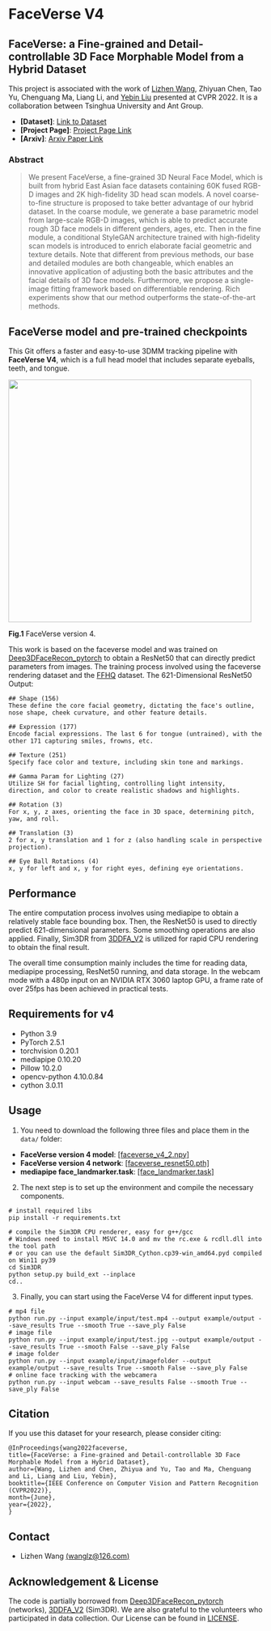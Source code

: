 # FaceVerse V4

## FaceVerse: a Fine-grained and Detail-controllable 3D Face Morphable Model from a Hybrid Dataset

This project is associated with the work of [Lizhen Wang](https://lizhenwangt.github.io/), Zhiyuan Chen, Tao Yu, Chenguang Ma, Liang Li, and [Yebin Liu](http://www.liuyebin.com/) presented at CVPR 2022. It is a collaboration between Tsinghua University and Ant Group.

- **[Dataset]**: [Link to Dataset](https://github.com/LizhenWangT/FaceVerse-Dataset)
- **[Project Page]**: [Project Page Link](http://www.liuyebin.com/faceverse/faceverse.html)
- **[Arxiv]**: [Arxiv Paper Link](https://arxiv.org/abs/2203.14057)

### Abstract
>We present FaceVerse, a fine-grained 3D Neural Face Model, which is built from hybrid East Asian face datasets containing 60K fused RGB-D images and 2K high-fidelity 3D head scan models. A novel coarse-to-fine structure is proposed to take better advantage of our hybrid dataset. In the coarse module, we generate a base parametric model from large-scale RGB-D images, which is able to predict accurate rough 3D face models in different genders, ages, etc. Then in the fine module, a conditional StyleGAN architecture trained with high-fidelity scan models is introduced to enrich elaborate facial geometric and texture details. Note that different from previous methods, our base and detailed modules are both changeable, which enables an innovative application of adjusting both the basic attributes and the facial details of 3D face models. Furthermore, we propose a single-image fitting framework based on differentiable rendering. Rich experiments show that our method outperforms the state-of-the-art methods.

## FaceVerse model and pre-trained checkpoints

This Git offers a faster and easy-to-use 3DMM tracking pipeline with **FaceVerse V4**, which is a full head model that includes separate eyeballs, teeth, and tongue.

<img src="example/input/exmaple.gif" width="480">

**Fig.1** FaceVerse version 4.

This work is based on the faceverse model and was trained on [Deep3DFaceRecon_pytorch](https://github.com/sicxu/Deep3DFaceRecon_pytorch) to obtain a ResNet50 that can directly predict parameters from images. The training process involved using the faceverse rendering dataset and the [FFHQ](https://github.com/NVlabs/ffhq-dataset) dataset. The 621-Dimensional ResNet50 Output:

```
## Shape (156)
These define the core facial geometry, dictating the face's outline, nose shape, cheek curvature, and other feature details.

## Expression (177)
Encode facial expressions. The last 6 for tongue (untrained), with the other 171 capturing smiles, frowns, etc.

## Texture (251)
Specify face color and texture, including skin tone and markings.

## Gamma Param for Lighting (27)
Utilize SH for facial lighting, controlling light intensity, direction, and color to create realistic shadows and highlights.

## Rotation (3)
For x, y, z axes, orienting the face in 3D space, determining pitch, yaw, and roll.

## Translation (3)
2 for x, y translation and 1 for z (also handling scale in perspective projection).

## Eye Ball Rotations (4)
x, y for left and x, y for right eyes, defining eye orientations.
```

## Performance

The entire computation process involves using mediapipe to obtain a relatively stable face bounding box. Then, the ResNet50 is used to directly predict 621-dimensional parameters. Some smoothing operations are also applied. Finally, Sim3DR from [3DDFA_V2](https://github.com/cleardusk/3DDFA_V2) is utilized for rapid CPU rendering to obtain the final result.

The overall time consumption mainly includes the time for reading data, mediapipe processing, ResNet50 running, and data storage. In the webcam mode with a 480p input on an NVIDIA RTX 3060 laptop GPU, a frame rate of over 25fps has been achieved in practical tests.

## Requirements for v4

- Python 3.9
- PyTorch 2.5.1
- torchvision 0.20.1
- mediapipe 0.10.20
- Pillow 10.2.0
- opencv-python 4.10.0.84
- cython 3.0.11

## Usage

1. You need to download the following three files and place them in the `data/` folder:

- **FaceVerse version 4 model**: [[faceverse_v4_2.npy]](https://1drv.ms/u/c/b8eab7b1820a6fa4/EWJOsgGxPMZDkl8xJ_QZB30BpcjNoMVGK9mnUPq5n9-lyw?e=4GvEs9)
- **FaceVerse version 4 network**: [[faceverse_resnet50.pth]](https://1drv.ms/u/c/b8eab7b1820a6fa4/EcgUCYq20NhIqx-pGjnzDxkBfh9kMTtEn4G5UcOaHvwW4Q?e=eQnX64)
- **mediapipe face_landmarker.task**: [[face_landmarker.task]](https://storage.googleapis.com/mediapipe-models/face_landmarker/face_landmarker/float16/latest/face_landmarker.task)


2. The next step is to set up the environment and compile the necessary components.

```
# install required libs
pip install -r requirements.txt

# compile the Sim3DR CPU renderer, easy for g++/gcc
# Windows need to install MSVC 14.0 and mv the rc.exe & rcdll.dll into the tool path
# or you can use the default Sim3DR_Cython.cp39-win_amd64.pyd compiled on Win11 py39
cd Sim3DR
python setup.py build_ext --inplace
cd..
```

3. Finally, you can start using the FaceVerse V4 for different input types.

```
# mp4 file
python run.py --input example/input/test.mp4 --output example/output --save_results True --smooth True --save_ply False
# image file
python run.py --input example/input/test.jpg --output example/output --save_results True --smooth False --save_ply False
# image folder
python run.py --input example/input/imagefolder --output example/output --save_results True --smooth False --save_ply False
# online face tracking with the webcamera
python run.py --input webcam --save_results False --smooth True --save_ply False
```

## Citation
If you use this dataset for your research, please consider citing:

```
@InProceedings{wang2022faceverse,
title={FaceVerse: a Fine-grained and Detail-controllable 3D Face Morphable Model from a Hybrid Dataset},
author={Wang, Lizhen and Chen, Zhiyua and Yu, Tao and Ma, Chenguang and Li, Liang and Liu, Yebin},
booktitle={IEEE Conference on Computer Vision and Pattern Recognition (CVPR2022)},
month={June},
year={2022},
}
```

## Contact
- Lizhen Wang [(wanglz@126.com)](wanglz@126.com)

## Acknowledgement & License
The code is partially borrowed from [Deep3DFaceRecon_pytorch](https://github.com/sicxu/Deep3DFaceRecon_pytorch) (networks), [3DDFA_V2](https://github.com/cleardusk/3DDFA_V2) (Sim3DR). We are also grateful to the volunteers who participated in data collection. Our License can be found in [LICENSE](./LICENSE).